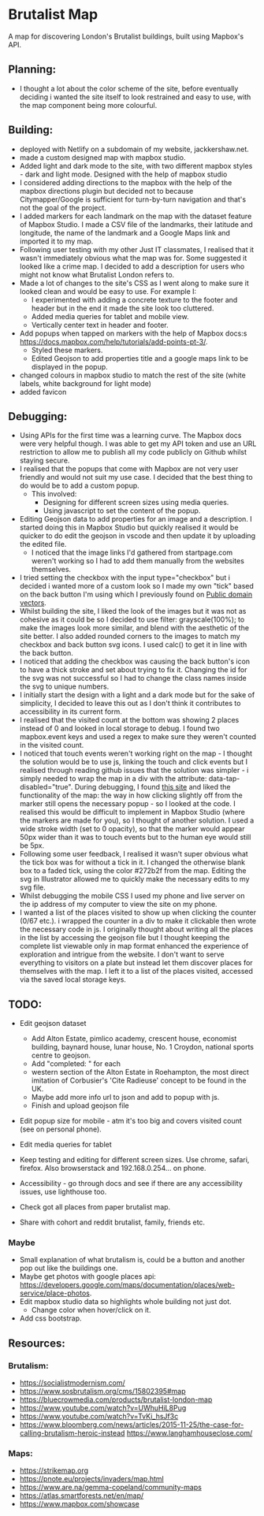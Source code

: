 # Brutalist Map

A map for discovering London's Brutalist buildings, built using Mapbox's API.

## Planning:

- I thought a lot about the color scheme of the site, before eventually deciding i wanted the site itself to look restrained and easy to use, with the map component being more colourful.

## Building:

- deployed with Netlify on a subdomain of my website, jackkershaw.net.
- made a custom designed map with mapbox studio.
- Added light and dark mode to the site, with two different mapbox styles - dark and light mode. Designed with the help of mapbox studio
- I considered adding directions to the mapbox with the help of the mapbox directions plugin but decided not to because Citymapper/Google is sufficient for turn-by-turn navigation and that's not the goal of the project.
- I added markers for each landmark on the map with the dataset feature of Mapbox Studio. I made a CSV file of the landmarks, their latitude and longitude, the name of the landmark and a Google Maps link and imported it to my map.
- Following user testing with my other Just IT classmates, I realised that it wasn't immediately obvious what the map was for. Some suggested it looked like a crime map. I decided to add a description for users who might not know what Brutalist London refers to.
- Made a lot of changes to the site's CSS as I went along to make sure it looked clean and would be easy to use. For example I:
  - I experimented with adding a concrete texture to the footer and header but in the end it made the site look too cluttered.
  - Added media queries for tablet and mobile view.
  - Vertically center text in header and footer.
- Add popups when tapped on markers with the help of Mapbox docs:s https://docs.mapbox.com/help/tutorials/add-points-pt-3/.
  - Styled these markers.
  - Edited Geojson to add properties title and a google maps link to be displayed in the popup.
- changed colours in mapbox studio to match the rest of the site (white labels, white background for light mode)
- added favicon

## Debugging:

- Using APIs for the first time was a learning curve. The Mapbox docs were very helpful though. I was able to get my API token and use an URL restriction to allow me to publish all my code publicly on Github whilst staying secure.
- I realised that the popups that come with Mapbox are not very user friendly and would not suit my use case. I decided that the best thing to do would be to add a custom popup.
  - This involved:
    - Designing for different screen sizes using media queries.
    - Using javascript to set the content of the popup.
- Editing Geojson data to add properties for an image and a description. I started doing this in Mapbox Studio but quickly realised it would be quicker to do edit the geojson in vscode and then update it by uploading the edited file.
  - I noticed that the image links I'd gathered from startpage.com weren't working so I had to add them manually from the websites themselves.
- I tried setting the checkbox with the input type="checkbox" but i decided i wanted more of a custom look so I made my own "tick" based on the back button I'm using which I previously found on [Public domain vectors](https://publicdomainvectors.org).
- Whilst building the site, I liked the look of the images but it was not as cohesive as it could be so I decided to use filter: grayscale(100%); to make the images look more similar, and blend with the aesthetic of the site better. I also added rounded corners to the images to match my checkbox and back button svg icons. I used calc() to get it in line with the back button.
- I noticed that adding the checkbox was causing the back button's icon to have a thick stroke and set about trying to fix it. Changing the id for the svg was not successful so I had to change the class names inside the svg to unique numbers.
- I initially start the design with a light and a dark mode but for the sake of simplicity, I decided to leave this out as I don't think it contributes to accessibility in its current form.
- I realised that the visited count at the bottom was showing 2 places instead of 0 and looked in local storage to debug. I found two mapbox.event keys and used a regex to make sure they weren't counted in the visited count.
- I noticed that touch events weren't working right on the map - I thought the solution would be to use js, linking the touch and click events but I realised through reading github issues that the solution was simpler - i simply needed to wrap the map in a div with the attribute: data-tap-disabled="true". During debugging, I found [this site](https://www.charlemagne-icon.ac.uk/trail/claverley-church-trail/) and liked the functionality of the map: the way in how clicking slightly off from the marker still opens the necessary popup - so I looked at the code. I realised this would be difficult to implement in Mapbox Studio (where the markers are made for you), so I thought of another solution. I used a wide stroke width (set to 0 opacity), so that the marker would appear 50px wider than it was to touch events but to the human eye would still be 5px.
- Following some user feedback, I realised it wasn't super obvious what the tick box was for without a tick in it. I changed the otherwise blank box to a faded tick, using the color #272b2f from the map. Editing the svg in Illustrator allowed me to quickly make the necessary edits to my svg file.
- Whilst debugging the mobile CSS I used my phone and live server on the ip address of my computer to view the site on my phone.
- I wanted a list of the places visited to show up when clicking the counter (0/67 etc.). i wrapped the counter in a div to make it clickable then wrote the necessary code in js. I originally thought about writing all the places in the list by accessing the geojson file but I thought keeping the complete list viewable only in map format enhanced the experience of exploration and intrigue from the website. I don't want to serve everything to visitors on a plate but instead let them discover places for themselves with the map. I left it to a list of the places visited, accessed via the saved local storage keys.

## TODO:

- Edit geojson dataset

  - Add Alton Estate, pimlico academy, crescent house, economist building, baynard house, lunar house, No. 1 Croydon, national sports centre to geojson.
  - Add "completed: " for each
  - western section of the Alton Estate in Roehampton, the most direct imitation of Corbusier's 'Cite Radieuse' concept to be found in the UK.
  - Maybe add more info url to json and add to popup with js.
  - Finish and upload geojson file

- Edit popup size for mobile - atm it's too big and covers visited count (see on personal phone).
- Edit media queries for tablet
- Keep testing and editing for different screen sizes. Use chrome, safari, firefox. Also browserstack and 192.168.0.254... on phone.
- Accessibility - go through docs and see if there are any accessibility issues, use lighthouse too.
- Check got all places from paper brutalist map.

- Share with cohort and reddit brutalist, family, friends etc.

### Maybe

- Small explanation of what brutalism is, could be a button and another pop out like the buildings one.
- Maybe get photos with google places api: https://developers.google.com/maps/documentation/places/web-service/place-photos.
- Edit mapbox studio data so highlights whole building not just dot.
  - Change color when hover/click on it.
- Add css bootstrap.

## Resources:

### Brutalism:

- https://socialistmodernism.com/
- https://www.sosbrutalism.org/cms/15802395#map
- https://bluecrowmedia.com/products/brutalist-london-map
- https://www.youtube.com/watch?v=UWhuHiL8Pug
- https://www.youtube.com/watch?v=TvKi_hsJf3c
- https://www.bloomberg.com/news/articles/2015-11-25/the-case-for-calling-brutalism-heroic-instead
  https://www.langhamhouseclose.com/

### Maps:

- https://strikemap.org
- https://pnote.eu/projects/invaders/map.html
- https://www.are.na/gemma-copeland/community-maps
- https://atlas.smartforests.net/en/map/
- https://www.mapbox.com/showcase
